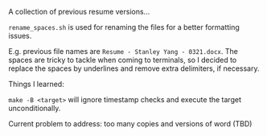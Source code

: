 A collection of previous resume versions...

`rename_spaces.sh` is used for renaming the files for a better formatting issues.

E.g. previous file names are `Resume - Stanley Yang - 0321.docx`. The spaces are tricky to tackle when coming to terminals, so I decided to replace the spaces by underlines and remove extra delimiters, if necessary.


Things I learned:

`make -B <target>` will ignore timestamp checks and execute the target unconditionally.


Current problem to address: too many copies and versions of word (TBD)
